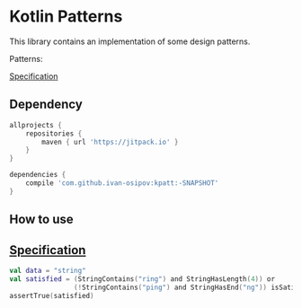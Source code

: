 # Kotlin Patterns #

This library contains an implementation of some design patterns.

Patterns:

[Specification](#specification)


## Dependency ##

```groovy
allprojects {
    repositories {
        maven { url 'https://jitpack.io' }
    }
}

dependencies {
    compile 'com.github.ivan-osipov:kpatt:-SNAPSHOT'
}
```


## How to use ##

[Specification](/src/main/kotlin/kpatt/Specification.kt)
--------

```kotlin
val data = "string"
val satisfied = (StringContains("ring") and StringHasLength(4)) or
                (!StringContains("ping") and StringHasEnd("ng")) isSatisfiedBy data
assertTrue(satisfied)
```
